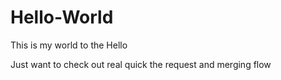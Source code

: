 # Hello-World
This is my world to the Hello


Just want to check out real quick the request and merging flow
